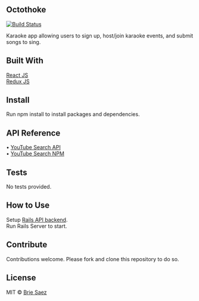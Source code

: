 ## Octothoke
[![Build Status](https://camo.githubusercontent.com/d0f65430681b67b7104f6130ada8c098ec5f66ba/68747470733a2f2f696d672e736869656c64732e696f2f62616467652f636f64652532307374796c652d7374616e646172642d627269676874677265656e2e7376673f7374796c653d666c6174)](https://github.com/standard/standard)

Karaoke app allowing users to sign up, host/join karaoke events, and submit songs to sing.


## Built With
[React JS](https://reactjs.org/)<br />
[Redux JS](https://redux.js.org/)


## Install
Run npm install to install packages and dependencies.



## API Reference
• [YouTube Search API](https://developers.google.com/youtube/v3/docs/search/list)<br />
• [YouTube Search NPM](https://www.npmjs.com/package/youtube-search)


## Tests
No tests provided.


## How to Use
Setup [Rails API backend](https://github.com/briecodes/mod5_backend).<br/>
Run Rails Server to start.


## Contribute
Contributions welcome. Please fork and clone this repository to do so.



## License
MIT © [Brie Saez](https://github.com/briecodes)
